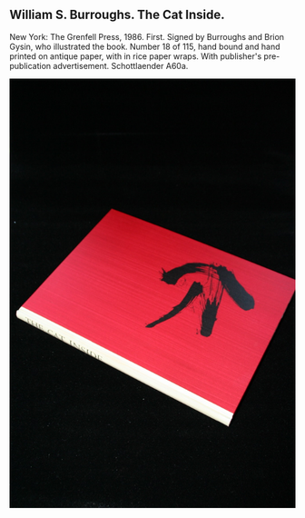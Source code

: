 ## William S. Burroughs. The Cat Inside.

New York: The Grenfell Press, 1986. First. Signed by Burroughs and Brion Gysin, who illustrated the book. Number 18 of 115, hand bound and hand printed on antique paper, with in rice paper wraps. With publisher's pre-publication advertisement. Schottlaender A60a.

![The Cat Inside](../assets/images/the-cat-inside-1.jpg)
